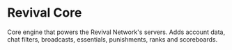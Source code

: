# Revival Core
Core engine that powers the Revival Network's servers. Adds account data, chat filters, broadcasts, essentials, punishments, ranks and scoreboards.
